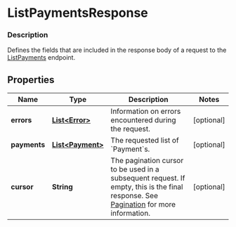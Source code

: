 
# ListPaymentsResponse

### Description

Defines the fields that are included in the response body of a request to the [ListPayments](#endpoint-payments-listpayments) endpoint.

## Properties
Name | Type | Description | Notes
------------ | ------------- | ------------- | -------------
**errors** | [**List&lt;Error&gt;**](Error.md) | Information on errors encountered during the request. |  [optional]
**payments** | [**List&lt;Payment&gt;**](Payment.md) | The requested list of &#x60;Payment&#x60;s. |  [optional]
**cursor** | **String** | The pagination cursor to be used in a subsequent request. If empty, this is the final response.  See [Pagination](/basics/api101/pagination) for more information. |  [optional]



